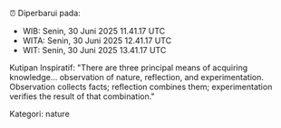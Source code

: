 ⏰ Diperbarui pada:
- WIB: Senin, 30 Juni 2025 11.41.17 UTC
- WITA: Senin, 30 Juni 2025 12.41.17 UTC
- WIT: Senin, 30 Juni 2025 13.41.17 UTC

Kutipan Inspiratif:
"There are three principal means of acquiring knowledge... observation of nature, reflection, and experimentation. Observation collects facts; reflection combines them; experimentation verifies the result of that combination."


Kategori: nature

